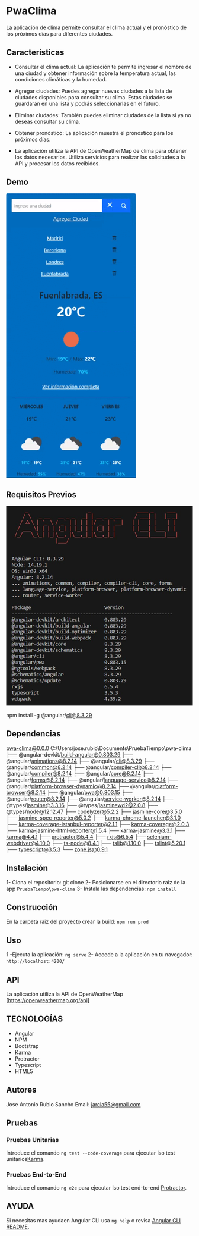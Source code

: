 # PwaClima

La aplicación de clima  permite consultar el clima actual y el pronóstico de los próximos días para diferentes ciudades.

## Características

- Consultar el clima actual: La aplicación te permite ingresar el nombre de una ciudad y obtener información sobre la temperatura actual, las condiciones climáticas y la humedad.

- Agregar ciudades: Puedes agregar nuevas ciudades a la lista de ciudades disponibles para consultar su clima. Estas ciudades se guardarán en una lista y podrás seleccionarlas en el futuro.

- Eliminar ciudades: También puedes eliminar ciudades de la lista si ya no deseas consultar su clima.

- Obtener pronóstico: La aplicación muestra el pronóstico para los próximos días. 

- La aplicación utiliza la API de OpenWeatherMap de clima para obtener los datos necesarios. Utiliza servicios para realizar las solicitudes a la API y procesar los datos recibidos.

## Demo

![Demo](src/assets/images/demo.gif)

## Requisitos Previos

![Requisitos](src/assets/images/Caracteristicas.jpg)

npm install -g @angular/cli@8.3.29

## Dependencias

pwa-clima@0.0.0 C:\Users\jose.rubio\Documents\PruebaTiempo\pwa-clima
├── @angular-devkit/build-angular@0.803.29
├── @angular/animations@8.2.14
├── @angular/cli@8.3.29
├── @angular/common@8.2.14
├── @angular/compiler-cli@8.2.14
├── @angular/compiler@8.2.14
├── @angular/core@8.2.14
├── @angular/forms@8.2.14
├── @angular/language-service@8.2.14
├── @angular/platform-browser-dynamic@8.2.14
├── @angular/platform-browser@8.2.14
├── @angular/pwa@0.803.15
├── @angular/router@8.2.14
├── @angular/service-worker@8.2.14
├── @types/jasmine@3.3.16
├── @types/jasminewd2@2.0.8
├── @types/node@12.12.47
├── codelyzer@5.2.2
├── jasmine-core@3.5.0
├── jasmine-spec-reporter@5.0.2
├── karma-chrome-launcher@3.1.0
├── karma-coverage-istanbul-reporter@2.1.1
├── karma-coverage@2.0.3
├── karma-jasmine-html-reporter@1.5.4
├── karma-jasmine@3.3.1
├── karma@4.4.1
├── protractor@5.4.4
├── rxjs@6.5.4
├── selenium-webdriver@4.10.0
├── ts-node@8.4.1
├── tslib@1.10.0
├── tslint@5.20.1
├── typescript@3.5.3
└── zone.js@0.9.1

## Instalación

1- Clona el repositorio: git clone <URL del repositorio>
2- Posicionarse en el directorio raiz de la app `PruebaTiempo\pwa-clima`
3- Instala las dependencias: `npm install`

## Construcción

En la carpeta raiz del proyecto crear la build: `npm run prod`

## Uso

1 -Ejecuta la aplicación: `ng serve`
2- Accede a la aplicación en tu navegador: `http://localhost:4200/`

## API

La aplicación  utiliza la API de OpenWeatherMap [https://openweathermap.org/api]

## TECNOLOGÍAS 
- Angular
- NPM
- Bootstrap
- Karma
- Protractor
- Typescript
- HTML5

## Autores

Jose Antonio Rubio Sancho 
Email: jarcla55@gmail.com

## Pruebas

### Pruebas Unitarias

Introduce el comando `ng test --code-coverage` para ejecutar lso test unitarios[Karma](https://karma-runner.github.io).

### Pruebas End-to-End

Introduce el comando `ng e2e` para ejecutar lso test end-to-end [Protractor](http://www.protractortest.org/).

## AYUDA

Si necesitas mas ayudaen Angular CLI usa `ng help` o revisa [Angular CLI README](https://github.com/angular/angular-cli/blob/master/README.md).

